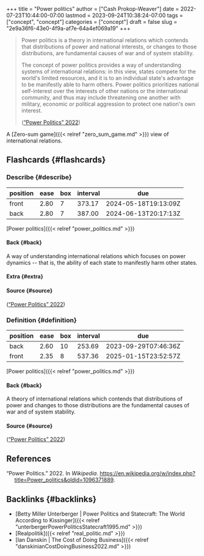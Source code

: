 +++
title = "Power politics"
author = ["Cash Prokop-Weaver"]
date = 2022-07-23T10:44:00-07:00
lastmod = 2023-09-24T10:38:24-07:00
tags = ["concept", "concept"]
categories = ["concept"]
draft = false
slug = "2e9a36f6-43e0-4f9a-af7e-64a4ef069a19"
+++

> Power politics is a theory in international relations which contends that distributions of power and national interests, or changes to those distributions, are fundamental causes of war and of system stability.
>
> The concept of power politics provides a way of understanding systems of international relations: in this view, states compete for the world's limited resources, and it is to an individual state's advantage to be manifestly able to harm others. Power politics prioritizes national self-interest over the interests of other nations or the international community, and thus may include threatening one another with military, economic or political aggression to protect one nation's own interest.
>
> (<a href="#citeproc_bib_item_1">“Power Politics” 2022</a>)

A [Zero-sum game]({{< relref "zero_sum_game.md" >}}) view of international relations.


## Flashcards {#flashcards}


### Describe {#describe}

| position | ease | box | interval | due                  |
|----------|------|-----|----------|----------------------|
| front    | 2.80 | 7   | 373.17   | 2024-05-18T19:13:09Z |
| back     | 2.80 | 7   | 387.00   | 2024-06-13T20:17:13Z |

[Power politics]({{< relref "power_politics.md" >}})


#### Back {#back}

A way of understanding international relations which focuses on power dynamics -- that is, the ability of each state to manifestly harm other states.


#### Extra {#extra}


#### Source {#source}

(<a href="#citeproc_bib_item_1">“Power Politics” 2022</a>)


### Definition {#definition}

| position | ease | box | interval | due                  |
|----------|------|-----|----------|----------------------|
| back     | 2.60 | 10  | 253.69   | 2023-09-29T07:46:36Z |
| front    | 2.35 | 8   | 537.36   | 2025-01-15T23:52:57Z |

[Power politics]({{< relref "power_politics.md" >}})


#### Back {#back}

A theory of international relations which contends that distributions of power and changes to those distributions are the fundamental causes of war and of system stability.


#### Source {#source}

(<a href="#citeproc_bib_item_1">“Power Politics” 2022</a>)

## References

<style>.csl-entry{text-indent: -1.5em; margin-left: 1.5em;}</style><div class="csl-bib-body">
  <div class="csl-entry"><a id="citeproc_bib_item_1"></a>“Power Politics.” 2022. In <i>Wikipedia</i>. <a href="https://en.wikipedia.org/w/index.php?title=Power_politics&oldid=1096371889">https://en.wikipedia.org/w/index.php?title=Power_politics&#38;oldid=1096371889</a>.</div>
</div>


## Backlinks {#backlinks}

-   [Betty Miller Unterberger | Power Politics and Statecraft: The World According to Kissinger]({{< relref "unterbergerPowerPoliticsStatecraft1995.md" >}})
-   [Realpolitik]({{< relref "real_politic.md" >}})
-   [Ian Danskin | The Cost of Doing Business]({{< relref "danskinianCostDoingBusiness2022.md" >}})
